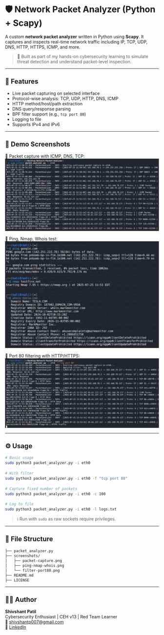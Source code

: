 
# 🛡️ Network Packet Analyzer (Python + Scapy)

A custom **network packet analyzer** written in Python using **Scapy**. It captures and inspects real-time network traffic including IP, TCP, UDP, DNS, HTTP, HTTPS, ICMP, and more.

> 🔬 Built as part of my hands-on cybersecurity learning to simulate threat detection and understand packet-level inspection.

---

## 🚀 Features

- Live packet capturing on selected interface
- Protocol-wise analysis: TCP, UDP, HTTP, DNS, ICMP
- HTTP method/host/path extraction
- DNS query/response parsing
- BPF filter support (e.g., `tcp port 80`)
- Logging to file
- Supports IPv4 and IPv6

---

## 🧪 Demo Screenshots

📸 Packet capture with ICMP, DNS, TCP:  
![Packet Capture](screenshots/packet-capture.png)

📸 Ping, Nmap, Whois test:  
![Ping, Whois](screenshots/ping-nmap-whois.png)

📸 Port 80 filtering with HTTP/HTTPS:  
![Filter TCP Port 80](screenshots/filter-port80.png)

---

## ⚙️ Usage

```bash
# Basic usage
sudo python3 packet_analyzer.py -i eth0

# With filter
sudo python3 packet_analyzer.py -i eth0 -f "tcp port 80"

# Capture fixed number of packets
sudo python3 packet_analyzer.py -i eth0 -c 100

# Log to file
sudo python3 packet_analyzer.py -i eth0 -l logs.txt
```

> ℹ️ Run with `sudo` as raw sockets require privileges.

---

## 📁 File Structure

```
├── packet_analyzer.py
├── screenshots/
│   ├── packet-capture.png
│   ├── ping-nmap-whois.png
│   └── filter-port80.png
├── README.md
├── LICENSE
```

---

## 👨‍💻 Author

**Shivshant Patil**  
Cybersecurity Enthusiast | CEH v13 | Red Team Learner  
📧 shivshantp007@gmail.com  
🔗 [LinkedIn](https://www.linkedin.com/in/shivshant-patil-b58aaa281)
